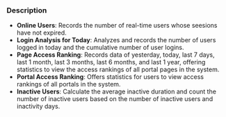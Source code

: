  ### Description
- **Online Users**: Records the number of real-time users whose seesions have not expired.
- **Login Analysis for Today**: Analyzes and records the number of users logged in today and the cumulative number of user logins.
- **Page Access Ranking**: Records data of yesterday, today, last 7 days, last 1 month, last 3 months, last 6 months, and last 1 year, offering statistics to view the access rankings of all portal pages in the system.
- **Portal Access Ranking**: Offers statistics for users to view access rankings of all portals in the system.
- **Inactive Users**: Calculate the average inactive duration and count the number of inactive users based on the number of inactive users and inactivity days.
